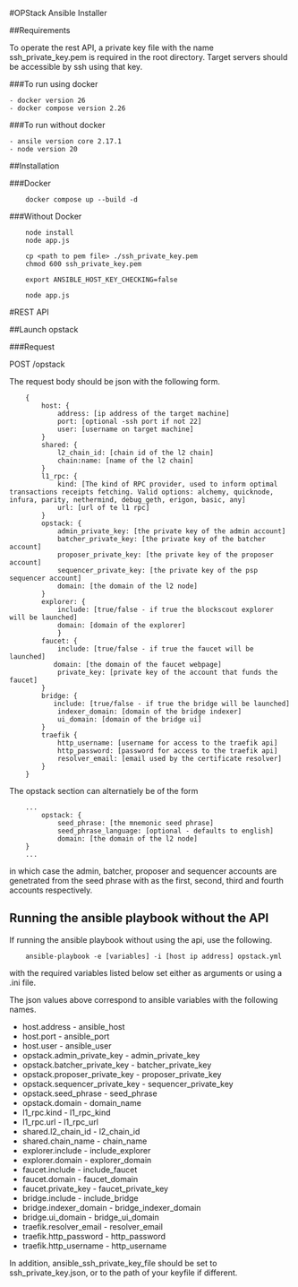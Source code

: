 #OPStack Ansible Installer

##Requirements

To operate the rest API, a private key file with the name ssh_private_key.pem is required in the root directory. Target servers should be accessible by ssh using that key.

###To run using docker

    - docker version 26
    - docker compose version 2.26

###To run without docker

    - ansile version core 2.17.1
    - node version 20

##Installation

###Docker

```
    docker compose up --build -d
```

###Without Docker

```
    node install
    node app.js

    cp <path to pem file> ./ssh_private_key.pem
    chmod 600 ssh_private_key.pem 

    export ANSIBLE_HOST_KEY_CHECKING=false

    node app.js
```

#REST API

##Launch opstack

###Request

POST /opstack

The request body should be json with the following form.

```
    {
        host: {
            address: [ip address of the target machine]
            port: [optional -ssh port if not 22]
            user: [username on target machine]
        }
        shared: {
            l2_chain_id: [chain id of the l2 chain]
            chain:name: [name of the l2 chain]
        }
        l1_rpc: {
            kind: [The kind of RPC provider, used to inform optimal transactions receipts fetching. Valid options: alchemy, quicknode, infura, parity, nethermind, debug_geth, erigon, basic, any]
            url: [url of te l1 rpc]
        }
        opstack: {
            admin_private_key: [the private key of the admin account]
            batcher_private_key: [the private key of the batcher account]
            proposer_private_key: [the private key of the proposer account]
            sequencer_private_key: [the private key of the psp sequencer account]
            domain: [the domain of the l2 node]
        }
        explorer: {
            include: [true/false - if true the blockscout explorer will be launched]
            domain: [domain of the explorer]
            }
        faucet: {
            include: [true/false - if true the faucet will be launched]
           domain: [the domain of the faucet webpage]
            private_key: [private key of the account that funds the faucet]
        }
        bridge: {
           include: [true/false - if true the bridge will be launched]
            indexer_domain: [domain of the bridge indexer]
            ui_domain: [domain of the bridge ui]
        }
        traefik {
            http_username: [username for access to the traefik api]
            http_password: [password for access to the traefik api]
            resolver_email: [email used by the certificate resolver]
        }
    }
```

The opstack section can alternatiely be of the form

```
    ...
        opstack: {
            seed_phrase: [the mnemonic seed phrase]
            seed_phrase_language: [optional - defaults to english]
            domain: [the domain of the l2 node]
    }   
    ...
```

in which case the admin, batcher, proposer and sequencer accounts are genetrated from the seed phrase with as the first, second, third and fourth accounts respectively.

## Running the ansible playbook without the API

If running the ansible playbook without using the api, use the following.

```
    ansible-playbook -e [variables] -i [host ip address] opstack.yml
```

with the required variables listed below set either as arguments or using a .ini file.

The json values above correspond to ansible variables with the following names.

   - host.address - ansible_host
   - host.port - ansible_port
   - host.user - ansible_user
   - opstack.admin_private_key - admin_private_key
   - opstack.batcher_private_key - batcher_private_key
   - opstack.proposer_private_key - proposer_private_key
   - opstack.sequencer_private_key - sequencer_private_key
   - opstack.seed_phrase - seed_phrase
   - opstack.domain - domain_name
   - l1_rpc.kind - l1_rpc_kind
   - l1_rpc.url - l1_rpc_url
   - shared.l2_chain_id - l2_chain_id
   - shared.chain_name - chain_name
   - explorer.include - include_explorer
   - explorer.domain - explorer_domain
   - faucet.include - include_faucet
   - faucet.domain - faucet_domain
   - faucet.private_key - faucet_private_key
   - bridge.include - include_bridge
   - bridge.indexer_domain - bridge_indexer_domain
   - bridge.ui_domain - bridge_ui_domain
   - traefik.resolver_email - resolver_email
   - traefik.http_password - http_password
   - traefik.http_username - http_username

In addition, ansible_ssh_private_key_file should be set to ssh_private_key.json, or to the path of your keyfile if different.
